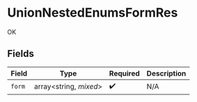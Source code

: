 # UnionNestedEnumsFormRes

OK


## Fields

| Field                  | Type                   | Required               | Description            |
| ---------------------- | ---------------------- | ---------------------- | ---------------------- |
| `form`                 | array<string, *mixed*> | :heavy_check_mark:     | N/A                    |